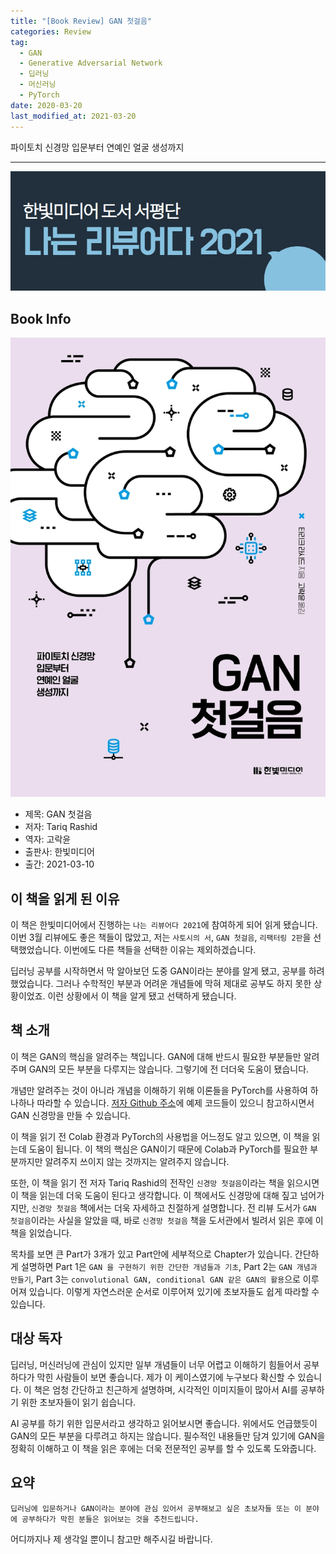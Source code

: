 ```yaml
---  
title: "[Book Review] GAN 첫걸음"  
categories: Review  
tag:
  - GAN
  - Generative Adversarial Network
  - 딥러닝
  - 머신러닝
  - PyTorch
date: 2020-03-20
last_modified_at: 2021-03-20
---  
```


파이토치 신경망 입문부터 연예인 얼굴 생성까지

---

![나는 리뷰어다 2021](/assets/images/review/I-am-reviewer.jpg)

## Book Info

[![책](/assets/images/review/Make-your-first-gan.jpg)](http://www.kyobobook.co.kr/product/detailViewKor.laf?ejkGb=KOR&mallGb=KOR&barcode=9791162243954&orderClick=LEa&Kc=)

- 제목: GAN 첫걸음
- 저자: Tariq Rashid
- 역자: 고락윤
- 출판사: 한빛미디어
- 출간: 2021-03-10

## 이 책을 읽게 된 이유

이 책은 한빛미디어에서 진행하는 `나는 리뷰어다 2021`에 참여하게 되어 읽게 됐습니다. 이번 3월 리뷰에도 좋은 책들이 많았고, 저는 `사토시의 서`, `GAN 첫걸음`, `리팩터링 2판`을 선택했었습니다. 이번에도 다른 책들을 선택한 이유는 제외하겠습니다.

딥러닝 공부를 시작하면서 막 알아보던 도중 GAN이라는 분야를 알게 됐고, 공부를 하려 했었습니다. 그러나 수학적인 부분과 어려운 개념들에 막혀 제대로 공부도 하지 못한 상황이었죠. 이런 상황에서 이 책을 알게 됐고 선택하게 됐습니다.

## 책 소개

이 책은 GAN의 핵심을 알려주는 책입니다. GAN에 대해 반드시 필요한 부분들만 알려주며 GAN의 모든 부분을 다루지는 않습니다. 그렇기에 전 더더욱 도움이 됐습니다. 

개념만 알려주는 것이 아니라 개념을 이해하기 위해 이론들을 PyTorch를 사용하여 하나하나 따라할 수 있습니다. [저자 Github 주소](https://github.com/makeyourownneuralnetwork)에 예제 코드들이 있으니 참고하시면서 GAN 신경망을 만들 수 있습니다. 

이 책을 읽기 전 Colab 환경과 PyTorch의 사용법을 어느정도 알고 있으면, 이 책을 읽는데 도움이 됩니다. 이 책의 핵심은 GAN이기 때문에 Colab과 PyTorch를 필요한 부분까지만 알려주지 쓰이지 않는 것까지는 알려주지 않습니다.

또한, 이 책을 읽기 전 저자 Tariq Rashid의 전작인 `신경망 첫걸음`이라는 책을 읽으시면 이 책을 읽는데 더욱 도움이 된다고 생각합니다. 이 책에서도 신경망에 대해 짚고 넘어가지만, `신경망 첫걸음` 책에서는 더욱 자세하고 친절하게 설명합니다. 전 리뷰 도서가 `GAN 첫걸음`이라는 사실을 알았을 때, 바로 `신경망 첫걸음` 책을 도서관에서 빌려서 읽은 후에 이 책을 읽었습니다. 

목차를 보면 큰 Part가 3개가 있고 Part안에 세부적으로 Chapter가 있습니다. 간단하게 설명하면 Part 1은 `GAN 을 구현하기 위한 간단한 개념들과 기초`, Part 2는 `GAN 개념과 만들기`, Part 3는 `convolutional GAN, conditional GAN 같은 GAN의 활용`으로 이루어져 있습니다. 이렇게 자연스러운 순서로 이루어져 있기에 초보자들도 쉽게 따라할 수 있습니다.

## 대상 독자

딥러닝, 머신러닝에 관심이 있지만 일부 개념들이 너무 어렵고 이해하기 힘들어서 공부하다가 막힌 사람들이 보면 좋습니다. 제가 이 케이스였기에 누구보다 확신할 수 있습니다. 이 책은 엄청 간단하고 친근하게 설명하며, 시각적인 이미지들이 많아서 AI를 공부하기 위한 초보자들이 읽기 쉽습니다. 

AI 공부를 하기 위한 입문서라고 생각하고 읽어보시면 좋습니다. 위에서도 언급했듯이 GAN의 모든 부분을 다루려고 하지는 않습니다. 필수적인 내용들만 담겨 있기에 GAN을 정확히 이해하고 이 책을 읽은 후에는 더욱 전문적인 공부를 할 수 있도록 도와줍니다. 

## 요약

`딥러닝에 입문하거나 GAN이라는 분야에 관심 있어서 공부해보고 싶은 초보자들 또는 이 분야에 공부하다가 막힌 분들은 읽어보는 것을 추천드립니다.`

어디까지나 제 생각일 뿐이니 참고만 해주시길 바랍니다.